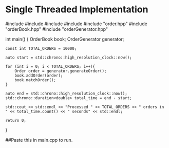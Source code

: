# Single Threaded Implementation

#include <iostream>
#include <vector>
#include <random>
#include <chrono>
#include "order.hpp"
#include "orderBook.hpp"
#include "orderGenerator.hpp"

int main() {
    OrderBook book;
    OrderGenerator generator;

    const int TOTAL_ORDERS = 10000;

    auto start = std::chrono::high_resolution_clock::now();

    for (int i = 0; i < TOTAL_ORDERS; i++){
        Order order = generator.generateOrder();
        book.addOrder(order);
        book.matchOrder();
    }

    auto end = std::chrono::high_resolution_clock::now();
    std::chrono::duration<double> total_time = end - start;

    std::cout << std::endl << "Processed " << TOTAL_ORDERS << " orders in " << total_time.count() << " seconds" << std::endl;
    
    return 0;

}

##Paste this in main.cpp to run.